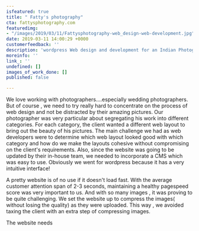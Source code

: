 ```yaml
---
isfeatured: true
title: " Fatty's photography"
cta: fattysphotography.com
featuredimg:
- "/images/2019/03/11/Fattysphotography-web_design-web-development.jpg"
date: 2019-03-11 14:00:29 +0000
customerfeedback: ''
description: 'wordpress Web design and development for an Indian Photographer. '
moreinfo: ''
link_: ''
undefined: []
images_of_work_done: []
published: false

---
```

We love working with photographers....especially wedding photographers. But of course , we need to try really hard to concentrate on the process of web design and not be distracted by their amazing pictures.  Our photographer was very particular about segregating his work into different categories. For each category, the client wanted a different web  layout to bring out the beauty of his pictures.  The main challenge we had as web developers were to determine which web layout looked good with which category and how do we make the layouts cohesive without compromising on the client's requirements. Also, since the website was going to be updated by their in-house team, we needed to incorporate a CMS which was easy to use. Obviously we went for wordpress because it has a very intuitive interface!

A pretty website is of no use if it doesn't load fast. With the average customer attention span of 2-3 seconds, maintaining a healthy pagespeed score was very important to us. And  with so many images , it was proving to be quite challenging.  We set the website up to compress the images( without losing the quality) as they were uploaded.  This way , we avoided taxing the client with an extra step of compressing images.

The website needs